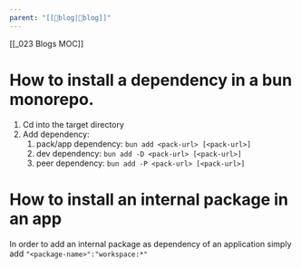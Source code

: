 ```yaml
---
parent: "[[💾blog|💾blog]]"
---
```

[[_023 Blogs MOC]]

# How to install a dependency in a bun monorepo.
1. Cd into the target directory
2. Add dependency:
	1. pack/app dependency: `bun add <pack-url> [<pack-url>]`
	2. dev dependency: `bun add -D <pack-url> [<pack-url>]`
	3. peer dependency: `bun add -P <pack-url> [<pack-url>]`
# How to install an internal package in an app
In order to add an internal package as dependency of an application simply add `"<package-name>":"workspace:*"`